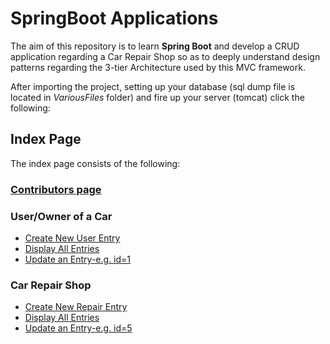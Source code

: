 # SpringBoot Applications

The aim of this repository is to learn **Spring Boot** and develop a CRUD application regarding a Car Repair Shop so as to deeply understand design patterns regarding the 3-tier Architecture used by this MVC framework.


After importing the project, setting up your database (sql dump file is located in _VariousFiles_ folder) and fire up your server (tomcat) click the following:


## Index Page 
The index page consists of the following:

### [Contributors page](http://localhost:8000/carshopwebapp/sintelestes) 

### User/Owner of a Car
* [Create New User Entry](http://localhost:8000/carshopwebapp/showCreate)
* [Display All Entries](http://localhost:8000/carshopwebapp/displayOwners)
* [Update an Entry-e.g. id=1](http://localhost:8000/carshopwebapp/showUpdate?id=1 )


### Car Repair Shop  
* [Create New Repair Entry](http://localhost:8000/carshopwebapp/showCreateRepair)
* [Display All Entries](http://localhost:8000/carshopwebapp/displayRepairs)
* [Update an Entry-e.g. id=5](http://localhost:8000/carshopwebapp/showUpdateRepair?id=5)

